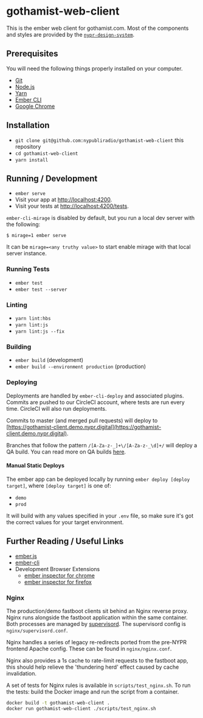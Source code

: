 # gothamist-web-client

This is the ember web client for gothamist.com. Most of the components and styles are provided by the [`nypr-design-system`](https://github.com/nypublicradio/nypr-design-system).

## Prerequisites

You will need the following things properly installed on your computer.

* [Git](https://git-scm.com/)
* [Node.js](https://nodejs.org/)
* [Yarn](https://yarnpkg.com/)
* [Ember CLI](https://ember-cli.com/)
* [Google Chrome](https://google.com/chrome/)

## Installation

* `git clone git@github.com:nypubliradio/gothamist-web-client` this repository
* `cd gothamist-web-client`
* `yarn install`

## Running / Development

* `ember serve`
* Visit your app at [http://localhost:4200](http://localhost:4200).
* Visit your tests at [http://localhost:4200/tests](http://localhost:4200/tests).

`ember-cli-mirage` is disabled by default, but you run a local dev server with the following:
```
$ mirage=1 ember serve
```

It can be `mirage=<any truthy value>` to start enable mirage with that local server instance.


### Running Tests

* `ember test`
* `ember test --server`

### Linting

* `yarn lint:hbs`
* `yarn lint:js`
* `yarn lint:js --fix`

### Building

* `ember build` (development)
* `ember build --environment production` (production)

### Deploying

Deployments are handled by `ember-cli-deploy` and associated plugins. Commits are pushed to our CircleCI account, where tests are run every time. CircleCI will also run deployments.

Commits to master (and merged pull requests) will deploy to [https://gothamist-client.demo.nypr.digital](https://gothamist-client.demo.nypr.digital).

Branches that follow the pattern `/[A-Za-z-_]+\/[A-Za-z-_\d]+/` will deploy a QA build. You can read more on QA builds [here](https://wiki.nypr.digital/display/DT/Web+Clients).

#### Manual Static Deploys

The ember app can be deployed locally by running `ember deploy [deploy target]`, where `[deploy target]` is one of:
- `demo`
- `prod`

It will build with any values specified in your `.env` file, so make sure it's got the correct values for your target environment.

## Further Reading / Useful Links

* [ember.js](https://emberjs.com/)
* [ember-cli](https://ember-cli.com/)
* Development Browser Extensions
  * [ember inspector for chrome](https://chrome.google.com/webstore/detail/ember-inspector/bmdblncegkenkacieihfhpjfppoconhi)
  * [ember inspector for firefox](https://addons.mozilla.org/en-US/firefox/addon/ember-inspector/)


### Nginx

The production/demo fastboot clients sit behind an Nginx reverse proxy.
Nginx runs alongside the fastboot application within the same container.
Both processes are managed by [supervisord](http://supervisord.org/).
The supervisord config is `nginx/supervisord.conf`.

Nginx handles a series of legacy re-redirects ported from the pre-NYPR
frontend Apache config. These can be found in `nginx/nginx.conf`.

Nginx also provides a 1s cache to rate-limit requests to the fastboot app,
this should help relieve the 'thundering herd' effect caused by cache invalidation.

A set of tests for Nginx rules is available in `scripts/test_nginx.sh`.
To run the tests: build the Docker image and run the script from a container.
```bash
docker build -t gothamist-web-client .
docker run gothamist-web-client ./scripts/test_nginx.sh
```
